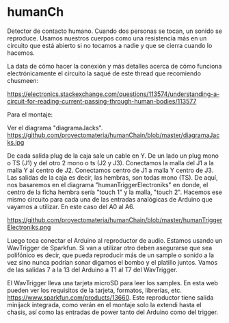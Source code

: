 # humanCh
Detector de contacto humano. Cuando dos personas se tocan, un sonido se reproduce.
Usamos nuestros cuerpos como una resistencia más en un circuito que está abierto si no tocamos a nadie y que se cierra cuando
lo hacemos.

La data de cómo hacer la conexión y más detalles acerca de cómo funciona electrónicamente el circuito la saqué de este thread
que recomiendo chusmeen: 

https://electronics.stackexchange.com/questions/113574/understanding-a-circuit-for-reading-current-passing-through-human-bodies/113577

Para el montaje:

Ver el diagrama "diagramaJacks". https://github.com/proyectomateria/humanChain/blob/master/diagramaJacks.jpg

De cada salida plug de la caja sale un cable en Y. De un lado un plug mono o TS (J1) y del otro 2 mono o ts (J2 y J3). 
Conectamos la malla del J1 a la malla Y al centro de J2. Conectamos centro de J1 a malla Y centro de J3. Las salidas de la caja es decir, las hembras, son todas mono (TS). De aquí, nos basaremos en el diagrama "humanTriggerElectroniks" en donde, el centro de la ficha hembra sería "touch 1" y la malla, "touch 2". Hacemos ese mismo circuito para cada una de las entradas analógicas de Arduino que vayamos a utilizar. En este caso del A0 al A6.  

https://github.com/proyectomateria/humanChain/blob/master/humanTriggerElectroniks.png

Luego toca conectar el Arduino al reproductor de audio. Estamos usando un WavTrigger de Sparkfun. Si van a utilizar otro
deben asegurarse que sea polifónico es decir, que pueda reproducir más de un sample o sonido a la vez sino nunca podrían
sonar digamos el bombo y el platillo juntos. Vamos de las salidas 7 a la 13 del Arduino a T1 al T7 del WavTrigger.

El WavTrigger lleva una tarjeta microSD para leer los samples. En esta web pueden ver los requisitos de la tarjeta, formatos,
librerías, etc. https://www.sparkfun.com/products/13660. Este reproductor tiene salida minijack integrada, como verán en el
montaje solo la extendi hasta el chasis, así como las entradas de power tanto del Arduino como del trigger.


